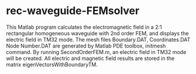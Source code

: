 # rec-waveguide-FEMsolver
This Matlab program calculates the electromagnetic field in a 2:1 rectangular homogeneous waveguide with 2nd order FEM, and displays the electric field in TM32 mode.
The mesh files Boundary.DAT, Coordinates.DAT Node Number.DAT are generated by Matlab PDE toolbox, initmesh command.
By running SecondOrderFEM.m, an electric field in TM32 mode will be created. All electric and magnetic field results are stored in the matrix eigenVectorsWithBoundaryTM. 
